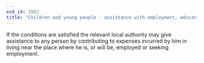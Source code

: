 ```yaml
---
esd_id: 2002
title: "Children and young people - assistance with employment, education and training"
---
```


If the conditions are satisfied the relevant local authority may give assistance to any person by contributing to expenses incurred by him in living near the place where he is, or will be, employed or seeking employment.

